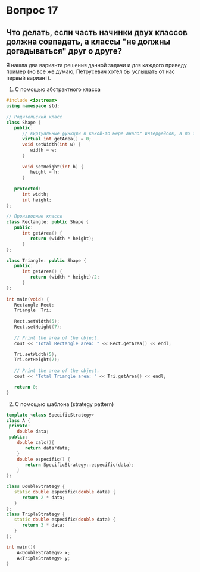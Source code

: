 # Вопрос 17
## Что делать, если часть начинки двух классов должна совпадать, а классы "не должны догадываться" друг о друге?										

Я нашла два варианта решения данной задачи и для каждого приведу пример (но все же думаю, Петрусевич хотел бы услышать от нас первый вариант).

1. С помощью абстрактного класса
```cpp
#include <iostream>
using namespace std;
 
// Родительский класс
class Shape {
   public:
      // виртуальные функции в какой-то мере аналог интерфейсов, а по сути в этой задачи мы хотим реализовать интерфейс
      virtual int getArea() = 0;
      void setWidth(int w) {
         width = w;
      }
   
      void setHeight(int h) {
         height = h;
      }
   
   protected:
      int width;
      int height;
};
 
// Производные классы
class Rectangle: public Shape {
   public:
      int getArea() { 
         return (width * height); 
      }
};

class Triangle: public Shape {
   public:
      int getArea() { 
         return (width * height)/2; 
      }
};
 
int main(void) {
   Rectangle Rect;
   Triangle  Tri;
 
   Rect.setWidth(5);
   Rect.setHeight(7);
   
   // Print the area of the object.
   cout << "Total Rectangle area: " << Rect.getArea() << endl;

   Tri.setWidth(5);
   Tri.setHeight(7);
   
   // Print the area of the object.
   cout << "Total Triangle area: " << Tri.getArea() << endl; 

   return 0;
}
```

2. С помощью шаблона (strategy pattern)
```cpp
template <class SpecificStrategy>
class A {
 private:
    double data;
 public:
    double calc(){
       return data*data;
    }
    double especific() {
       return SpecificStrategy::especific(data);
    }
};

class DoubleStrategy {
   static double especific(double data) {
      return 2 * data;
   }
};
class TripleStrategy {
   static double especific(double data) {
      return 3 * data;
   }
};

int main(){
    A<DoubleStrategy> x;
    A<TripleStrategy> y;
}
```
